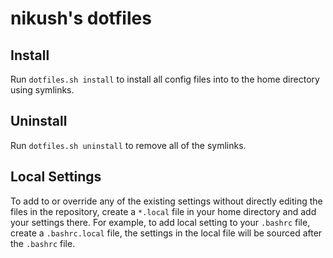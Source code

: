 nikush's dotfiles
=================

Install
-------
Run `dotfiles.sh install` to install all config files into to the home
directory using symlinks.

Uninstall
---------
Run `dotfiles.sh uninstall` to remove all of the symlinks.

Local Settings
--------------
To add to or override any of the existing settings without directly editing the
files in the repository, create a `*.local` file in your home directory and add
your settings there.  For example, to add local setting to your `.bashrc` file,
create a `.bashrc.local` file, the settings in the local file will be sourced
after the `.bashrc` file.
